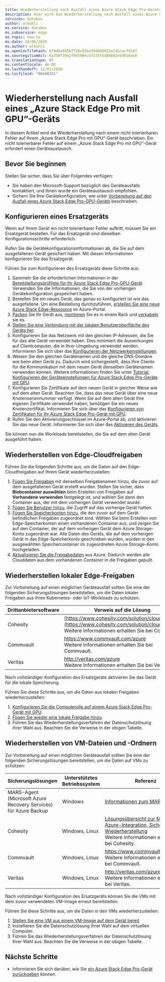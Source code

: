 ```yaml
---
title: Wiederherstellung nach Ausfall eines Azure Stack Edge Pro-Geräts
description: Hier wird die Wiederherstellung nach Ausfall eines Azure Stack Edge Pro-Geräts beschrieben.
services: databox
author: alkohli
ms.service: databox
ms.subservice: edge
ms.topic: how-to
ms.date: 10/06/2020
ms.author: alkohli
ms.openlocfilehash: bf4d0a845b7f26c82ba3940d6613a33bcacf9187
ms.sourcegitcommit: 6a350f39e2f04500ecb7235f5d88682eb4910ae8
ms.translationtype: HT
ms.contentlocale: de-DE
ms.lasthandoff: 12/01/2020
ms.locfileid: "96448331"
---
```

# <a name="recover-from-a-failed-azure-stack-edge-pro-gpu-device"></a>Wiederherstellung nach Ausfall eines „Azure Stack Edge Pro mit GPU“-Geräts 

In diesem Artikel wird die Wiederherstellung nach einem nicht tolerierbaren Fehler auf Ihrem „Azure Stack Edge Pro mit GPU“-Gerät beschrieben. Ein nicht tolerierbarer Fehler auf einem „Azure Stack Edge Pro mit GPU“-Gerät erfordert einen Geräteaustausch.

## <a name="before-you-begin"></a>Bevor Sie beginnen

Stellen Sie sicher, dass Sie über Folgendes verfügen:

- Sie haben den Microsoft-Support bezüglich des Geräteausfalls kontaktiert, und Ihnen wurde ein Geräteaustausch empfohlen. 
- Sichern Sie Ihre Gerätekonfiguration, wie unter [Vorbereitung auf den Ausfall eines Azure Stack Edge Pro-GPU-Geräts](azure-stack-edge-gpu-prepare-device-failure.md) beschrieben.


## <a name="configure-replacement-device"></a>Konfigurieren eines Ersatzgeräts

Wenn auf Ihrem Gerät ein nicht tolerierbarer Fehler auftritt, müssen Sie ein Ersatzgerät bestellen. Für das Ersatzgerät sind dieselben Konfigurationsschritte erforderlich. 

Rufen Sie die Gerätekonfigurationsinformationen ab, die Sie auf dem ausgefallenen Gerät gesichert haben. Mit diesen Informationen konfigurieren Sie das Ersatzgerät.  

Führen Sie zum Konfigurieren des Ersatzgeräts diese Schritte aus:

1. Sammeln Sie die erforderlichen Informationen in der [Bereitstellungsprüfliste für Ihr Azure Stack Edge Pro-GPU-Gerät](azure-stack-edge-gpu-deploy-checklist.md). Verwenden Sie die Informationen, die Sie von der vorherigen Gerätekonfiguration gespeichert haben. 
1. Bestellen Sie ein neues Gerät, das genau so konfiguriert ist wie das ausgefallene.  Um eine Bestellung durchzuführen, [erstellen Sie eine neue Azure Stack Edge-Ressource](azure-stack-edge-gpu-deploy-prep.md#) im Azure-Portal.
1. [Packen](azure-stack-edge-gpu-deploy-install.md#unpack-the-device) Sie Ihr Gerät aus, [montieren](azure-stack-edge-gpu-deploy-install.md#rack-the-device) Sie es in einem Rack und [verkabeln](azure-stack-edge-gpu-deploy-install.md#cable-the-device) sie es. 
1. [Stellen Sie eine Verbindung mit der lokalen Benutzeroberfläche des Geräts her](azure-stack-edge-gpu-deploy-connect.md).
1. Konfigurieren Sie das Netzwerk mit den gleichen IP-Adressen, die Sie für das alte Gerät verwendet haben. Dies minimiert die Auswirkungen auf Clientcomputer, die in Ihrer Umgebung verwendet werden. Informieren Sie sich über das [Konfigurieren der Netzwerkeinstellungen](azure-stack-edge-gpu-deploy-configure-network-compute-web-proxy.md).
1. Weisen Sie den gleichen Gerätenamen und die gleiche DNS-Domäne wie beim alten Gerät zu. Dadurch wird sichergestellt, dass Ihre Clients für die Kommunikation mit dem neuen Gerät denselben Gerätenamen verwenden können. Weitere Informationen finden Sie unter [Tutorial: Konfigurieren der Geräteeinstellungen für Azure Stack Edge Pro-Geräte mit GPU](azure-stack-edge-gpu-deploy-set-up-device-update-time.md).
1. Konfigurieren Sie Zertifikate auf dem neuen Gerät in gleicher Weise wie auf dem alten Gerät. Beachten Sie, dass das neue Gerät über eine neue Knotenseriennummer verfügt. Wenn Sie auf dem alten Gerät Ihre eigenen Zertifikate verwendet haben, benötigen Sie ein neues Knotenzertifikat. Informieren Sie sich über das [Konfigurieren von Zertifikaten für Ihr Azure Stack Edge Pro-Gerät mit GPU](azure-stack-edge-gpu-deploy-configure-certificates.md).
1. Rufen Sie den Aktivierungsschlüssel im Azure-Portal ab, und aktivieren Sie das neue Gerät. Informieren Sie sich über das [Aktivieren des Geräts](azure-stack-edge-gpu-deploy-activate.md).

Sie können nun die Workloads bereitstellen, die Sie auf dem alten Gerät ausgeführt haben.

## <a name="restore-edge-cloud-shares"></a>Wiederherstellen von Edge-Cloudfreigaben

Führen Sie die folgenden Schritte aus, um die Daten auf den Edge-Cloudfreigaben auf Ihrem Gerät wiederherzustellen:

1. [Fügen Sie Freigaben](azure-stack-edge-j-series-manage-shares.md#add-a-share) mit denselben Freigabenamen hinzu, die zuvor auf dem ausgefallenen Gerät erstellt wurden. Stellen Sie sicher, dass **Blobcontainer auswählen** beim Erstellen von Freigaben auf **Vorhandene verwenden** festgelegt ist, und wählen Sie dann den Container aus, der mit dem vorherigen Gerät verwendet wurde.
1. [Fügen Sie Benutzer hinzu](azure-stack-edge-j-series-manage-users.md#add-a-user), die Zugriff auf das vorherige Gerät hatten.
1. [Fügen Sie Speicherkonten hinzu](azure-stack-edge-j-series-manage-storage-accounts.md#add-an-edge-storage-account), die den zuvor auf dem Gerät befindlichen Freigaben zugeordnet sind. Wählen Sie beim Erstellen von Edge-Speicherkonten einen vorhandenen Container aus, und zeigen Sie auf den Container, der auf dem vorherigen Gerät dem Azure Storage-Konto zugeordnet war. Alle Daten des Geräts, die auf dem vorherigen Gerät in das Edge-Speicherkonto geschrieben wurden, wurden in den ausgewählten Speichercontainer im zugeordneten Azure Storage-Konto hochgeladen.
1. [Aktualisieren Sie die Freigabedaten](azure-stack-edge-j-series-manage-shares.md#refresh-shares) aus Azure. Dadurch werden alle Clouddaten aus dem vorhandenen Container in die Freigaben gepullt.

## <a name="restore-edge-local-shares"></a>Wiederherstellen lokaler Edge-Freigaben

Zur Vorbereitung auf einen möglichen Geräteausfall sollten Sie eine der folgenden Sicherungslösungen bereitstellen, um die Daten lokaler Freigaben aus ihren Kubernetes- oder IoT-Workloads zu schützen:

| Drittanbietersoftware           | Verweis auf die Lösung                               |
|--------------------------------|---------------------------------------------------------|
| Cohesity                       | [https://www.cohesity.com/solution/cloud/azure/](https://www.cohesity.com/solution/cloud/azure/) <br> Weitere Informationen erhalten Sie bei Cohesity.          |
| Commvault                      | https://www.commvault.com/azure <br> Weitere Informationen erhalten Sie bei Commvault. |
| Veritas                        | http://veritas.com/azure <br> Weitere Informationen erhalten Sie bei Veritas.   |

Nach vollständiger Konfiguration des Ersatzgeräts aktivieren Sie das Gerät für die lokale Speicherung. 

Führen Sie diese Schritte aus, um die Daten aus lokalen Freigaben wiederherzustellen: 

1. [Konfigurieren Sie die Computerolle auf einem Azure Stack Edge Pro-Gerät mit GPU](azure-stack-edge-gpu-deploy-configure-compute.md).
1. [Fügen Sie wieder eine lokale Freigabe hinzu](azure-stack-edge-j-series-manage-shares.md#add-a-local-share).
1. Führen Sie das Wiederherstellungsverfahren der Datenschutzlösung Ihrer Wahl aus. Beachten Sie die Verweise in der obigen Tabelle.

## <a name="restore-vm-files-and-folders"></a>Wiederherstellen von VM-Dateien und -Ordnern

Zur Vorbereitung auf einen möglichen Geräteausfall sollten Sie eine der folgenden Sicherungslösungen bereitstellen, um die Daten auf VMs zu schützen:



| Sicherungslösungen        | Unterstütztes Betriebssystem   | Referenz                                                                |
|-------------------------|----------------|--------------------------------------------------------------------------|
| MARS-Agent (Microsoft Azure Recovery Services) für Azure Backup | Windows        | [Informationen zum MARS-Agent](../backup/backup-azure-about-mars.md)    |
| Cohesity                | Windows, Linux | [Lösungsübersicht zur Microsoft Azure-Integration, Sicherung und Wiederherstellung](https://www.cohesity.com/solution/cloud/azure) <br>Weitere Informationen erhalten Sie bei Cohesity.                          |
| Commvault               | Windows, Linux | https://www.commvault.com/azure <br> Weitere Informationen erhalten Sie bei Commvault.
| Veritas                 | Windows, Linux | http://veritas.com/azure <br> Weitere Informationen erhalten Sie bei Veritas.                    |

Nach vollständiger Konfiguration des Ersatzgeräts können Sie die VMs mit dem zuvor verwendeten VM-Image erneut bereitstellen. 

Führen Sie diese Schritte aus, um die Daten in den VMs wiederherzustellen:
 
1. [Stellen Sie eine VM aus einem VM-Image auf dem Gerät bereit](azure-stack-edge-gpu-deploy-virtual-machine-templates.md). 
1. Installieren Sie die Datenschutzlösung Ihrer Wahl auf dem virtuellen Computer.
1. Führen Sie das Wiederherstellungsverfahren der Datenschutzlösung Ihrer Wahl aus. Beachten Sie die Verweise in der obigen Tabelle.

## <a name="next-steps"></a>Nächste Schritte

- Informieren Sie sich darüber, wie Sie [ein Azure Stack Edge Pro-Gerät zurückgeben](azure-stack-edge-return-device.md) können.